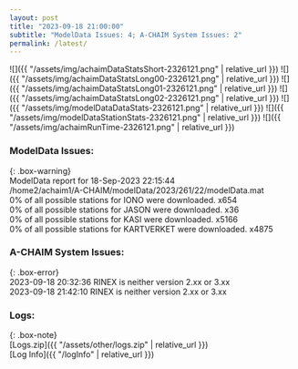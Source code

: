 ```yaml
---
layout: post
title: "2023-09-18 21:00:00"
subtitle: "ModelData Issues: 4; A-CHAIM System Issues: 2"
permalink: /latest/
---
```


![]({{ "/assets/img/achaimDataStatsShort-2326121.png" | relative_url }})
![]({{ "/assets/img/achaimDataStatsLong00-2326121.png" | relative_url }})
![]({{ "/assets/img/achaimDataStatsLong01-2326121.png" | relative_url }})
![]({{ "/assets/img/achaimDataStatsLong02-2326121.png" | relative_url }})
![]({{ "/assets/img/modelDataDataStats-2326121.png" | relative_url }})
![]({{ "/assets/img/modelDataStationStats-2326121.png" | relative_url }})
![]({{ "/assets/img/achaimRunTime-2326121.png" | relative_url }})


### ModelData Issues:  
  
{: .box-warning}  
 ModelData report for 18-Sep-2023 22:15:44   
 /home2/achaim1/A-CHAIM/modelData/2023/261/22/modelData.mat   
 0% of all possible stations for IONO were downloaded. x654   
 0% of all possible stations for JASON were downloaded. x36   
 0% of all possible stations for KASI were downloaded. x5166   
 0% of all possible stations for KARTVERKET were downloaded. x4875   
  
### A-CHAIM System Issues:  
  
{: .box-error}  
2023-09-18 20:32:36 RINEX is neither version 2.xx or 3.xx  
2023-09-18 21:42:10 RINEX is neither version 2.xx or 3.xx  

### Logs:  
  
{: .box-note}  
[Logs.zip]({{ "/assets/other/logs.zip" | relative_url }})  
[Log Info]({{ "/logInfo" | relative_url }})  
